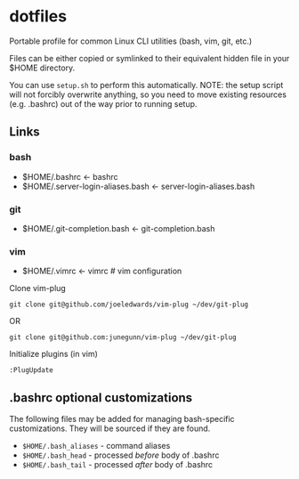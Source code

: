 # dotfiles

Portable profile for common Linux CLI utilities (bash, vim, git, etc.)

Files can be either copied or symlinked to their equivalent hidden file in your $HOME directory.

You can use `setup.sh` to perform this automatically. NOTE: the setup script will not forcibly overwrite anything, so you need to move existing resources (e.g. .bashrc) out of the way prior to running setup.


## Links

### bash
* $HOME/.bashrc <- bashrc
* $HOME/.server-login-aliases.bash <- server-login-aliases.bash

### git
* $HOME/.git-completion.bash <- git-completion.bash

### vim
* $HOME/.vimrc <- vimrc  # vim configuration

Clone vim-plug
```
git clone git@github.com/joeledwards/vim-plug ~/dev/git-plug
```
OR
```
git clone git@github.com:junegunn/vim-plug ~/dev/git-plug
```

Initialize plugins (in vim)
```
:PlugUpdate
```

## .bashrc optional customizations

The following files may be added for managing bash-specific customizations. They will be sourced if they are found.

* `$HOME/.bash_aliases` - command aliases
* `$HOME/.bash_head` - processed _before_ body of .bashrc
* `$HOME/.bash_tail` - processed _after_ body of .bashrc

